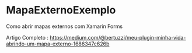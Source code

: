 # MapaExternoExemplo
Como abrir mapas externos com Xamarin Forms

Artigo Completo : https://medium.com/@bertuzzi/meu-plugin-minha-vida-abrindo-um-mapa-externo-1686347c626b

